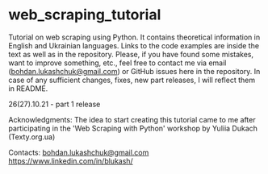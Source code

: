 # web_scraping_tutorial
Tutorial on web scraping using Python. It contains theoretical information in English and Ukrainian languages. Links to the code examples are inside the text as well as in the repository.
Please, if you have found some mistakes, want to improve something, etc., feel free to contact me via email (bohdan.lukashchuk@gmail.com) or GitHub issues here in the repository.
In case of any sufficient changes, fixes, new part releases, I will reflect them in README.

26(27).10.21 - part 1 release

Acknowledgments:
The idea to start creating this tutorial came to me after participating in the 'Web Scraping with Python' workshop by Yuliia Dukach (Texty.org.ua)

Contacts:
bohdan.lukashchuk@gmail.com
https://www.linkedin.com/in/blukash/
